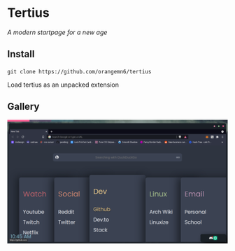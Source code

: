# Tertius
*A modern startpage for a new age*

## Install

`git clone https://github.com/orangemn6/tertius`

Load tertius as an unpacked extension

## Gallery


![screenshot](/.assets/screenshot.png)
